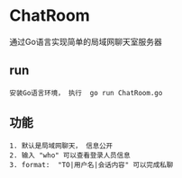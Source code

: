 # ChatRoom
通过Go语言实现简单的局域网聊天室服务器

## run
    安装Go语言环境， 执行  go run ChatRoom.go

## 功能
    1. 默认是局域网聊天， 信息公开
    2. 输入 "who" 可以查看登录人员信息
    3. format:  "TO|用户名|会话内容" 可以完成私聊
